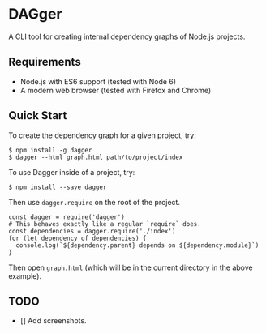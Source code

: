 # DAGger

A CLI tool for creating internal dependency graphs of Node.js projects.

## Requirements

* Node.js with ES6 support (tested with Node 6)
* A modern web browser (tested with Firefox and Chrome)

## Quick Start

To create the dependency graph for a given project, try:

    $ npm install -g dagger
    $ dagger --html graph.html path/to/project/index

To use Dagger inside of a project, try:

    $ npm install --save dagger

Then use `dagger.require` on the root of the project.

```
const dagger = require('dagger')
# This behaves exactly like a regular `require` does.
const dependencies = dagger.require('./index')
for (let dependency of dependencies) {
  console.log(`${dependency.parent} depends on ${dependency.module}`)
}
```

Then open `graph.html` (which will be in the current directory in the above example).

## TODO

- [] Add screenshots.
